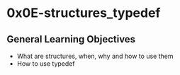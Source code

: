 # 0x0E-structures_typedef
## General Learning Objectives
* What are structures, when, why and how to use them
* How to use typedef

